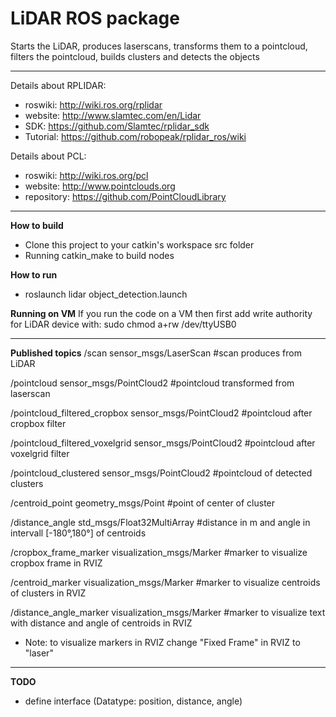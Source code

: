 
**LiDAR ROS package**
============================================================================

Starts the LiDAR, produces laserscans, transforms them to a pointcloud, filters the pointcloud, builds clusters and detects the objects

----------------------------------------------------------------------------
Details about RPLIDAR:
- roswiki:	http://wiki.ros.org/rplidar
- website:	http://www.slamtec.com/en/Lidar
- SDK: 		https://github.com/Slamtec/rplidar_sdk
- Tutorial: 	https://github.com/robopeak/rplidar_ros/wiki

Details about PCL:
- roswiki:	http://wiki.ros.org/pcl
- website: 	http://www.pointclouds.org
- repository: 	https://github.com/PointCloudLibrary

----------------------------------------------------------------------------

**How to build**
- Clone this project to your catkin's workspace src folder
- Running catkin_make to build nodes

**How to run**
- roslaunch lidar object_detection.launch

**Running on VM**
If you run the code on a VM then first add write authority for LiDAR device with: 
	sudo chmod a+rw /dev/ttyUSB0	


----------------------------------------------------------------------------

**Published topics**
/scan				sensor_msgs/LaserScan		#scan produces from LiDAR

/pointcloud			sensor_msgs/PointCloud2		#pointcloud transformed from laserscan

/pointcloud_filtered_cropbox	sensor_msgs/PointCloud2		#pointcloud after cropbox filter

/pointcloud_filtered_voxelgrid	sensor_msgs/PointCloud2		#pointcloud after voxelgrid filter

/pointcloud_clustered		sensor_msgs/PointCloud2		#pointcloud of detected clusters

/centroid_point			geometry_msgs/Point		#point of center of cluster

/distance_angle			std_msgs/Float32MultiArray	#distance in m and angle in intervall [-180°,180°] of centroids 

/cropbox_frame_marker		visualization_msgs/Marker	#marker to visualize cropbox frame in RVIZ

/centroid_marker		visualization_msgs/Marker	#marker to visualize centroids of clusters in RVIZ

/distance_angle_marker		visualization_msgs/Marker	#marker to visualize text with distance and angle of centroids in RVIZ

- Note: to visualize markers in RVIZ change "Fixed Frame" in RVIZ to "laser"

----------------------------------------------------------------------------

**TODO**
- define interface (Datatype: position, distance, angle)
  








